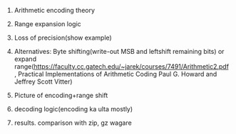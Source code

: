 1. Arithmetic encoding theory
2. Range expansion logic
3. Loss of precision(show example)
4. Alternatives: Byte shifting(write-out MSB and leftshift remaining bits) or expand range(https://faculty.cc.gatech.edu/~jarek/courses/7491/Arithmetic2.pdf, Practical Implementations of
Arithmetic Coding
Paul G. Howard and Jeffrey Scott Vitter)
5. Picture of encoding+range shift

6. decoding logic(encoding ka ulta mostly)
7. results. comparison with zip, gz wagare

